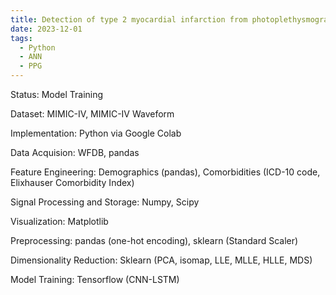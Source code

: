 ```yaml
---
title: Detection of type 2 myocardial infarction from photoplethysmography using CNN-LSTM neural networks and manifold learning
date: 2023-12-01
tags:
  - Python
  - ANN
  - PPG
---
```


Status: Model Training

<!--more-->
Dataset: MIMIC-IV, MIMIC-IV Waveform

Implementation: Python via Google Colab

Data Acquision: WFDB, pandas

Feature Engineering: Demographics (pandas), Comorbidities (ICD-10 code, Elixhauser Comorbidity Index)

Signal Processing and Storage: Numpy, Scipy

Visualization: Matplotlib

Preprocessing: pandas (one-hot encoding), sklearn (Standard Scaler)

Dimensionality Reduction: Sklearn (PCA, isomap, LLE, MLLE, HLLE, MDS)

Model Training: Tensorflow (CNN-LSTM)